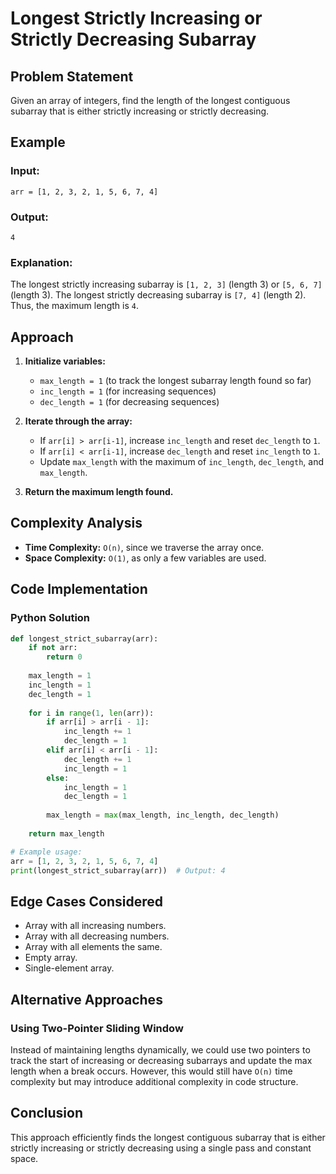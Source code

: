 # Longest Strictly Increasing or Strictly Decreasing Subarray

## Problem Statement
Given an array of integers, find the length of the longest contiguous subarray that is either strictly increasing or strictly decreasing.

## Example
### Input:
```plaintext
arr = [1, 2, 3, 2, 1, 5, 6, 7, 4]
```

### Output:
```plaintext
4
```

### Explanation:
The longest strictly increasing subarray is `[1, 2, 3]` (length 3) or `[5, 6, 7]` (length 3).
The longest strictly decreasing subarray is `[7, 4]` (length 2).
Thus, the maximum length is `4`.

## Approach
1. **Initialize variables:**
   - `max_length = 1` (to track the longest subarray length found so far)
   - `inc_length = 1` (for increasing sequences)
   - `dec_length = 1` (for decreasing sequences)

2. **Iterate through the array:**
   - If `arr[i] > arr[i-1]`, increase `inc_length` and reset `dec_length` to `1`.
   - If `arr[i] < arr[i-1]`, increase `dec_length` and reset `inc_length` to `1`.
   - Update `max_length` with the maximum of `inc_length`, `dec_length`, and `max_length`.

3. **Return the maximum length found.**

## Complexity Analysis
- **Time Complexity:** `O(n)`, since we traverse the array once.
- **Space Complexity:** `O(1)`, as only a few variables are used.

## Code Implementation
### Python Solution
```python
def longest_strict_subarray(arr):
    if not arr:
        return 0
    
    max_length = 1
    inc_length = 1
    dec_length = 1
    
    for i in range(1, len(arr)):
        if arr[i] > arr[i - 1]:
            inc_length += 1
            dec_length = 1
        elif arr[i] < arr[i - 1]:
            dec_length += 1
            inc_length = 1
        else:
            inc_length = 1
            dec_length = 1
        
        max_length = max(max_length, inc_length, dec_length)
    
    return max_length

# Example usage:
arr = [1, 2, 3, 2, 1, 5, 6, 7, 4]
print(longest_strict_subarray(arr))  # Output: 4
```

## Edge Cases Considered
- Array with all increasing numbers.
- Array with all decreasing numbers.
- Array with all elements the same.
- Empty array.
- Single-element array.

## Alternative Approaches
### Using Two-Pointer Sliding Window
Instead of maintaining lengths dynamically, we could use two pointers to track the start of increasing or decreasing subarrays and update the max length when a break occurs. However, this would still have `O(n)` time complexity but may introduce additional complexity in code structure.

## Conclusion
This approach efficiently finds the longest contiguous subarray that is either strictly increasing or strictly decreasing using a single pass and constant space.


